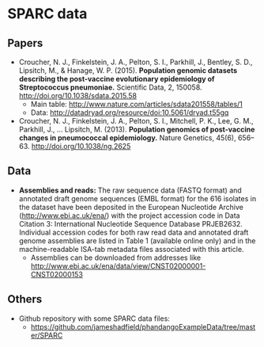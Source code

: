 # SPARC data

## Papers

* Croucher, N. J., Finkelstein, J. A., Pelton, S. I., Parkhill, J., Bentley, S. D., Lipsitch, M., & Hanage, W. P. (2015). **Population genomic datasets describing the post-vaccine evolutionary epidemiology of Streptococcus pneumoniae.** Scientific Data, 2, 150058. http://doi.org/10.1038/sdata.2015.58
   * Main table: http://www.nature.com/articles/sdata201558/tables/1
   * Data: http://datadryad.org/resource/doi:10.5061/dryad.t55gq
* Croucher, N. J., Finkelstein, J. A., Pelton, S. I., Mitchell, P. K., Lee, G. M., Parkhill, J., … Lipsitch, M. (2013). **Population genomics of post-vaccine changes in pneumococcal epidemiology.** Nature Genetics, 45(6), 656–63. http://doi.org/10.1038/ng.2625

## Data


* **Assemblies and reads:** The raw sequence data (FASTQ format) and annotated draft genome sequences (EMBL format) for the 616 isolates in the dataset have been deposited in the European Nucleotide Archive (http://www.ebi.ac.uk/ena/) with the project accession code in Data Citation 3: International Nucleotide Sequence Database PRJEB2632. Individual accession codes for both raw read data and annotated draft genome assemblies are listed in Table 1 (available online only) and in the machine-readable ISA-tab metadata files associated with this article.
	* Assemblies can be downloaded from addresses like http://www.ebi.ac.uk/ena/data/view/CNST02000001-CNST02000153

## Others

* Github repository with some SPARC data files: 
   * https://github.com/jameshadfield/phandangoExampleData/tree/master/SPARC
